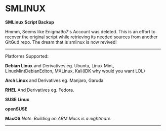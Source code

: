 # SMLINUX

**SMLinux Script Backup**

Hmmm, Seems like Enigma9o7's Account was deleted.
This is an effort to recover the original script while retrieving its needed sources from another GitGud repo.
The dream that is smlinux is now revived!
  ____________________
  Platforms Supported:

  **Debian Linux** and Derivatives eg. Ubuntu, Linux Mint, LinuxMintDebianEditon, MXLinux, Kali(IDK why would you want LOL)
  
  **Arch Linux** and Derivatives eg. Manjaro, Garuda
 
  **RHEL** And Derivatives eg. Fedora.
  
  **SUSE Linux**
 
  **openSUSE**
 
  **MacOS** *Note: Building on ARM Macs is a nightmare.*
  ____________________
